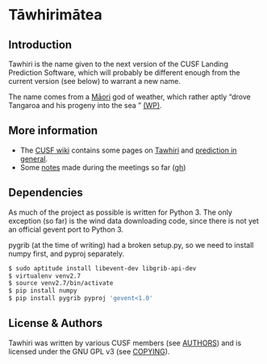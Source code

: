 # T&#257;whirim&#257;tea

## Introduction

Tawhiri is the name given to the next version of the CUSF Landing Prediction
Software, which will probably be different enough from the current version
(see below) to warrant a new name.

The name comes from a
[M&#257;ori](http://en.wikipedia.org/wiki/M%C4%81ori_people)
god of weather, which rather aptly
&ldquo;drove Tangaroa and his progeny into the sea &rdquo;
[(WP)](http://en.wikipedia.org/wiki/Tawhiri).

## More information

  - The [CUSF wiki](http://www.cusf.co.uk/wiki/) contains some pages on 
    [Tawhiri](http://www.cusf.co.uk/wiki/tawhiri:start) and
    [prediction in general](http://www.cusf.co.uk/wiki/landing_predictor).
  - Some [notes](http://www.danielrichman.co.uk/files/tawhiri-notes/)
    made during the meetings so far
    ([gh](https://github.com/danielrichman/tawhiri-notes))

## Dependencies

As much of the project as possible is written for Python 3. The only exception
(so far) is the wind data downloading code, since there is not yet an official
gevent port to Python 3.

pygrib (at the time of writing) had a broken setup.py, so we need to install
numpy first, and pyproj separately.

```bash
$ sudo aptitude install libevent-dev libgrib-api-dev
$ virtualenv venv2.7
$ source venv2.7/bin/activate
$ pip install numpy
$ pip install pygrib pyproj 'gevent<1.0'
```

## License & Authors

Tawhiri was written by various CUSF members (see [AUTHORS](AUTHORS.md)) and is
licensed under the GNU GPL v3 (see [COPYING](COPYING)).
